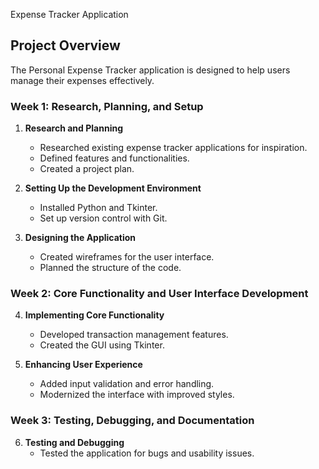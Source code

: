 Expense Tracker Application

## Project Overview
The Personal Expense Tracker application is designed to help users manage their expenses effectively.

### Week 1: Research, Planning, and Setup
1. **Research and Planning**
   - Researched existing expense tracker applications for inspiration.
   - Defined features and functionalities.
   - Created a project plan.

2. **Setting Up the Development Environment**
   - Installed Python and Tkinter.
   - Set up version control with Git.

3. **Designing the Application**
   - Created wireframes for the user interface.
   - Planned the structure of the code.

### Week 2: Core Functionality and User Interface Development
4. **Implementing Core Functionality**
   - Developed transaction management features.
   - Created the GUI using Tkinter.

5. **Enhancing User Experience**
   - Added input validation and error handling.
   - Modernized the interface with improved styles.

### Week 3: Testing, Debugging, and Documentation
6. **Testing and Debugging**
   - Tested the application for bugs and usability issues.

